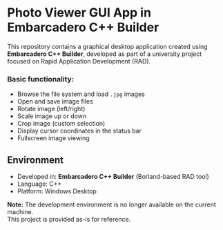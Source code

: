 # Photo Viewer GUI App in Embarcadero C++ Builder

This repository contains a graphical desktop application created using **Embarcadero C++ Builder**, developed as part of a university project focused on Rapid Application Development (RAD).

### Basic functionality:
- Browse the file system and load `.jpg` images
- Open and save image files
- Rotate image (left/right)
- Scale image up or down
- Crop image (custom selection)
- Display cursor coordinates in the status bar
- Fullscreen image viewing

## Environment

- Developed in: **Embarcadero C++ Builder** (Borland-based RAD tool)
- Language: C++
- Platform: Windows Desktop

**Note:** The development environment is no longer available on the current machine.  
This project is provided as-is for reference.

